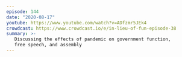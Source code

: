 ```yaml
---
episode: 144
date: "2020-08-17"
youtube: https://www.youtube.com/watch?v=ADfzmr5JEk4
crowdcast: https://www.crowdcast.io/e/in-lieu-of-fun-episode-38
summary: >-
   Discussing the effects of pandemic on government function,
   free speech, and assembly
---
```


